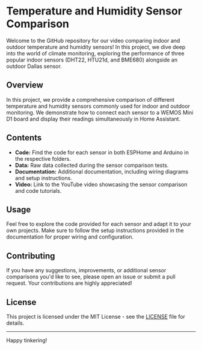 <!DOCTYPE html>
<html lang="en">
<head>
  <meta charset="UTF-8">
  <meta name="viewport" content="width=device-width, initial-scale=1.0">
</head>
<body>
  <h1>Temperature and Humidity Sensor Comparison</h1>
  
  <p>Welcome to the GitHub repository for our video comparing indoor and outdoor temperature and humidity sensors! In this project, we dive deep into the world of climate monitoring, exploring the performance of three popular indoor sensors (DHT22, HTU21d, and BME680) alongside an outdoor Dallas sensor.</p>
  
  <h2>Overview</h2>
  
  <p>In this project, we provide a comprehensive comparison of different temperature and humidity sensors commonly used for indoor and outdoor monitoring. We demonstrate how to connect each sensor to a WEMOS Mini D1 board and display their readings simultaneously in Home Assistant.</p>
  
  <h2>Contents</h2>
  
  <ul>
    <li><strong>Code:</strong> Find the code for each sensor in both ESPHome and Arduino in the respective folders.</li>
    <li><strong>Data:</strong> Raw data collected during the sensor comparison tests.</li>
    <li><strong>Documentation:</strong> Additional documentation, including wiring diagrams and setup instructions.</li>
    <li><strong>Video:</strong> Link to the YouTube video showcasing the sensor comparison and code tutorials.</li>
  </ul>
  
  <h2>Usage</h2>
  
  <p>Feel free to explore the code provided for each sensor and adapt it to your own projects. Make sure to follow the setup instructions provided in the documentation for proper wiring and configuration.</p>
  
  <h2>Contributing</h2>
  
  <p>If you have any suggestions, improvements, or additional sensor comparisons you'd like to see, please open an issue or submit a pull request. Your contributions are highly appreciated!</p>
  
  <h2>License</h2>
  
  <p>This project is licensed under the MIT License - see the <a href="LICENSE">LICENSE</a> file for details.</p>
  
  <hr>
  
  <p>Happy tinkering!</p>
  
</body>
</html>



